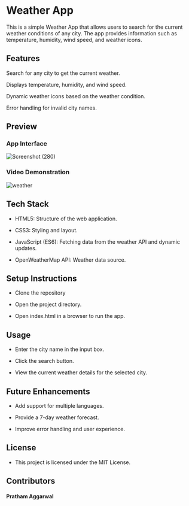 # Weather App

This is a simple Weather App that allows users to search for the current weather conditions of any city. The app provides information such as temperature, humidity, wind speed, and weather icons.

## Features

Search for any city to get the current weather.

Displays temperature, humidity, and wind speed.

Dynamic weather icons based on the weather condition.

Error handling for invalid city names.

## Preview

### App Interface

![Screenshot (280)](https://github.com/user-attachments/assets/a6b7557c-14f1-4581-bc9b-22c18c857559)





### Video Demonstration
![weather](https://github.com/user-attachments/assets/48826b73-c0b0-43ea-92f3-735c454c2edb)


## Tech Stack

* HTML5: Structure of the web application.

* CSS3: Styling and layout.

* JavaScript (ES6): Fetching data from the weather API and dynamic updates.

* OpenWeatherMap API: Weather data source.

## Setup Instructions

* Clone the repository

* Open the project directory.

* Open index.html in a browser to run the app.

## Usage

* Enter the city name in the input box.

* Click the search button.

* View the current weather details for the selected city.

## Future Enhancements

* Add support for multiple languages.

* Provide a 7-day weather forecast.

* Improve error handling and user experience.

## License

* This project is licensed under the MIT License.

## Contributors

#### Pratham Aggarwal

